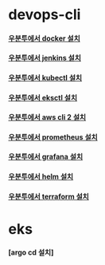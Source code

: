 # devops-cli

#### [우분투에서 docker 설치](https://github.com/shinbaak/devops-cli/blob/master/ubuntu-docker.md)
#### [우분투에서 jenkins 설치](https://github.com/shinbaak/devops-cli/blob/master/ubuntu-jenkins.md)
#### [우분투에서 kubectl 설치](https://github.com/shinbaak/devops-cli/blob/master/ubuntu-kubectl.md)
#### [우분투에서 eksctl 설치](https://github.com/shinbaak/devops-cli/blob/master/ubuntu-eksctl.md)
#### [우분투에서 aws cli 2 설치](https://github.com/shinbaak/devops-cli/blob/master/ubuntu-awscli2.md)
#### [우분투에서 prometheus 설치](https://github.com/shinbaak/devops-cli/blob/master/ubuntu-prometheus.md)
#### [우분투에서 grafana 설치](https://github.com/shinbaak/devops-cli/blob/master/ubuntu-grafana.md)
#### [우분투에서 helm 설치](https://github.com/shinbaak/devops-cli/blob/master/ubuntu-helm.md)
#### [우분투에서 terraform 설치](https://github.com/shinbaak/devops-cli/blob/master/ubuntu-terraform.md)


# eks

#### [argo cd 설치]
